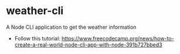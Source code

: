 # weather-cli
A Node CLI application to get the weather information

- Follow this tutorial: https://www.freecodecamp.org/news/how-to-create-a-real-world-node-cli-app-with-node-391b727bbed3
